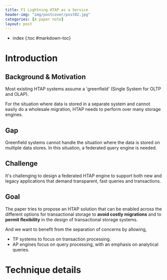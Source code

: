 ```yaml
---
title: F1 Lightning HTAP as a Service
header-img: "img/postcover/post02.jpg"
categories: [A paper note]
layout: post
---
```

- index
{:toc #markdown-toc}
# Introduction

## Background & Motivation

Most existing HTAP systems assume a 'greenfield' (Single System for OLTP and OLAP). 

For the situation where data is stored in a separate system and cannot easily do a wholesale migration, HTAP needs to perform over many storage engines. 

## Gap

Greenfield systems cannot handle the situation where the data is stored on multiple data stores. In this situation, a federated query engine is needed.

## Challenge

It's challenging to design a federated HTAP engine to support both new and legacy applications that demand transparent, fast queries and transactions.

## Goal

The paper tries to propose an HTAP solution that can be enabled across the different options for transactional storage to **avoid costly migrations** and to **permit flexibility** in the design of transactional storage systems. 

And we want to benefit from the separation of concerns by allowing,

- TP systems to focus on transaction processing.
- AP engines focus on query processing, with an emphasis on analytical queries.

# Technique details







